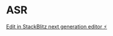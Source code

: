 # ASR

[Edit in StackBlitz next generation editor ⚡️](https://stackblitz.com/~/github.com/renu701/ASR)